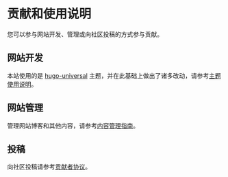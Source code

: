 # 贡献和使用说明

您可以参与网站开发、管理或向社区投稿的方式参与贡献。

## 网站开发

本站使用的是 [hugo-universal](https://github.com/devcows/hugo-universal-theme) 主题，并在此基础上做出了诸多改动，请参考[主题使用说明](docs/theme-guide.md)。

## 网站管理

管理网站博客和其他内容，请参考[内容管理指南](docs/content-guide.md)。

## 投稿

向社区投稿请参考[贡献者协议](GUIDELINE.md)。